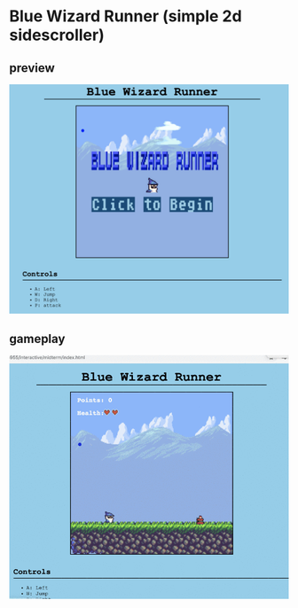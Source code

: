 # Blue Wizard Runner (simple 2d sidescroller)

## preview
![preview](documentationImages/preview.png)

## gameplay
![gameplay](documentationImages/gameplay.gif)
